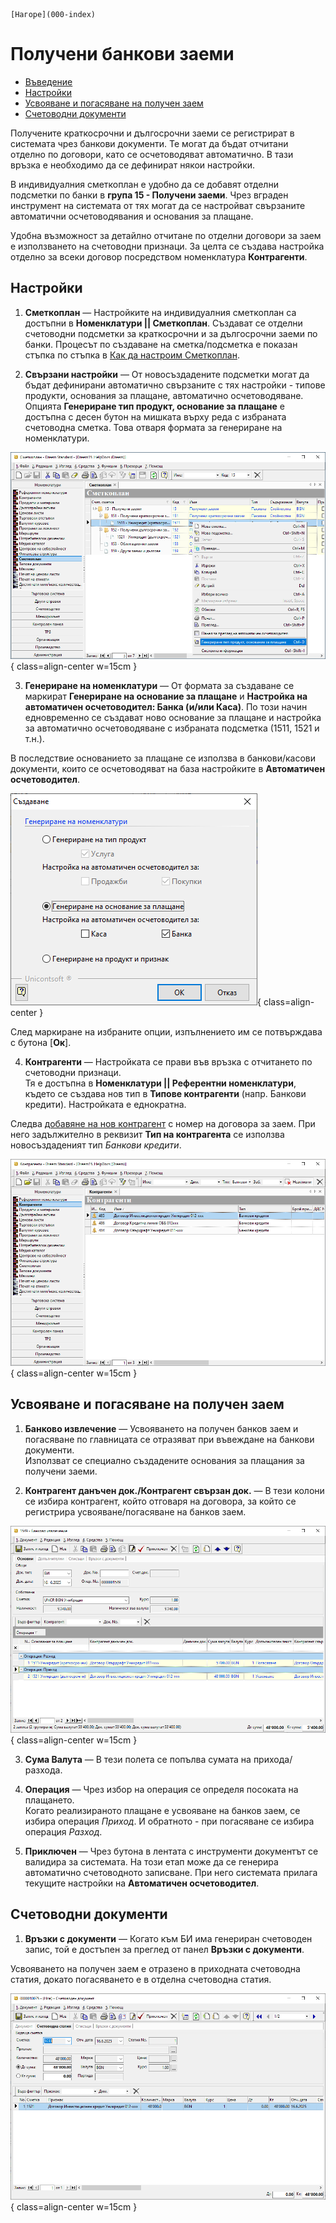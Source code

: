 ```{only} html
[Нагоре](000-index)
```
 
# Получени банкови заеми  

- [Въведение](https://docs.unicontsoft.com/guide/erp/005-how-to/011-bank-loans.html#)  
- [Настройки](https://docs.unicontsoft.com/guide/erp/005-how-to/011-bank-loans.html#id2)  
- [Усвояване и погасяване на получен заем](https://docs.unicontsoft.com/guide/erp/005-how-to/011-bank-loans.html#id3)  
- [Счетоводни документи](https://docs.unicontsoft.com/guide/erp/005-how-to/011-bank-loans.html#id4)  

Получените краткосрочни и дългосрочни заеми се регистрират в системата чрез банкови документи. Те могат да бъдат отчитани отделно по договори, като се осчетоводяват автоматично. В тази връзка е необходимо да се дефинират някои настройки.   

В индивидуалния сметкоплан е удобно да се добавят отделни подсметки по банки в **група 15 - Получени заеми**. Чрез вграден инструмент на системата от тях могат да се настройват свързаните автоматични осчетоводявания и основания за плащане.  

Удобна възможност за детайлно отчитане по отделни договори за заем е използването на счетоводни признаци. За целта се създава настройка отделно за всеки договор посредством номенклатура **Контрагенти**.  

## Настройки

1) **Сметкоплан**  —  Настройките на индивидуалния сметкоплан са достъпни в **Номенклатури || Сметкоплан**. Създават се отделни счетоводни подсметки за краткосрочни и за дългосрочни заеми по банки. Процесът по създаване на сметка/подсметка е показан стъпка по стъпка в [Как да настроим Сметкоплан](https://docs.unicontsoft.com/guide/erp/001-ref/002-accounting/001-chart-of-acc.html).  

2) **Свързани настройки**  —  От новосъздадените подсметки могат да бъдат дефинирани автоматично свързаните с тях настройки - типове продукти, основания за плащане, автоматично осчетоводяване.  
Опцията **Генериране тип продукт, основание за плащане** е достъпна с десен бутон на мишката върху реда с избраната счетоводна сметка. Това отваря формата за генериране на номенклатури.  

![](911-bank-loans1.png){ class=align-center w=15cm }

3) **Генериране на номенклатури**  —  От формата за създаване се маркират **Генериране на основание за плащане** и **Настройка на автоматичен осчетоводител: Банка (и/или Каса)**. По този начин едновременно се създават ново основание за плащане и настройка за автоматично осчетоводяване с избраната подсметка (1511, 1521 и т.н.).   

В последствие основанието за плащане се използва в банкови/касови документи, които се осчетоводяват на база настройките в **Автоматичен осчетоводител**.  

![](911-bank-loans2.png){ class=align-center }

След маркиране на избраните опции, изпълнението им се потвърждава с бутона [**Ок**].  

4) **Контрагенти**  —  Настройката се прави във връзка с отчитането по счетоводни признаци.  
Тя е достъпна в **Номенклатури || Референтни номенклатури**, където се създава нов тип в **Типове контрагенти** (напр. Банкови кредити). Настройката е еднократна.  

Следва [добавяне на нов контрагент](https://docs.unicontsoft.com/guide/erp/001-ref/001-nomenclatures/002-contragents.html) с номер на договора за заем. При него задължително в реквизит **Тип на контрагента** се използва новосъздаденият тип *Банкови кредити*.  

![](911-bank-loans3.png){ class=align-center w=15cm }

## Усвояване и погасяване на получен заем

1) **Банково извлечение**  —  Усвояването на получен банков заем и погасяване по главницата се отразяват при въвеждане на банкови документи.  
Използват се специално създадените основания за плащания за получени заеми.  

2) **Контрагент данъчен док./Контрагент свързан док.**  —  В тези колони се избира контрагент, който отговаря на договора, за който се регистрира усвояване/погасяване на банков заем.  

![](911-bank-loans4.png){ class=align-center w=15cm }

3) **Сума Валута**  — В тези полета се попълва сумата на прихода/разхода.  

4) **Операция**  —  Чрез избор на операция се определя посоката на плащането.  
Когато реализираното плащане е усвояване на банков заем, се избира операция *Приход*. И обратното - при погасяване се избира операция *Разход*.  

5) **Приключен** — Чрез бутона в лентата с инструменти документът се валидира за системата. На този етап може да се генерира автоматично счетоводното записване. При него системата прилага текущите настройки на **Автоматичен осчетоводител**.  
 
## Счетоводни документи

1) **Връзки с документи** — Когато към БИ има генериран счетоводен запис, той е достъпен за преглед от панел **Връзки с документи**.  

Усвояването на получен заем е отразено в приходната счетоводна статия, докато погасяването е в отделна счетоводна статия.  

![](911-bank-loans5.png){ class=align-center w=15cm }

